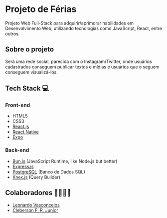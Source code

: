 # Projeto de Férias
Projeto Web Full-Stack para adquirir/aprimorar habilidades em Desenvolvimento Web, utilizando tecnologias como JavaScript, React, entre outros.

## Sobre o projeto
Será uma rede social, parecida com o Instagram/Twitter, onde usuários cadastrados conseguem publicar textos e mídias e usuários que o seguem conseguem visualizá-los.

## Tech Stack 💻

### Front-end
- HTML5
- CSS3
- [React.js](https://react.dev/)
- [React Native](https://reactnative.dev/)
- [Expo](https://expo.dev/)

### Back-end
- [Bun.js](https://bun.sh/) (JavaScript Runtime, like Node.js but better)
- [Express.js](https://expressjs.com/)
- [PostgreSQL](https://www.postgresql.org/) (Banco de Dados SQL)
- [Knex.js](https://knexjs.org/) (Query Builder)

## Colaboradores 👨‍👩‍👧‍👦
- [Leonardo Vasconcelos](https://github.com/leonardofv)
- [Cleberson F. R. Junior](https://github.com/cleberson-dev)
